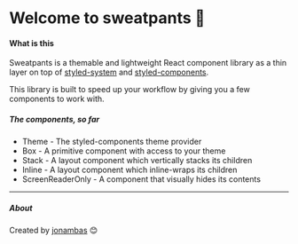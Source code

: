 # Welcome to sweatpants 🙂

#### What is this

Sweatpants is a themable and lightweight React component library as a thin layer on top of [styled-system](https://styled-system.com/) and [styled-components](https://styled-components.com/).

This library is built to speed up your workflow by giving you a few components to work with.

##### The components, **so far**

- Theme - The styled-components theme provider
- Box - A primitive component with access to your theme
- Stack - A layout component which vertically stacks its children
- Inline - A layout component which inline-wraps its children
- ScreenReaderOnly - A component that visually hides its contents

---

##### About

Created by [jonambas](https://jonambas.com) 😊
